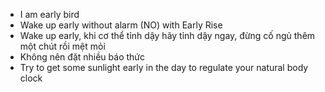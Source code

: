 - I am early bird
- Wake up early without alarm (NO) with Early Rise
- Wake up early, khi cơ thể tỉnh dậy hãy tỉnh dậy ngay, đừng cố ngủ thêm một chút rồi mệt mỏi
- Không nên đặt nhiều báo thức
- Try to get some sunlight early in the day to regulate your natural body clock